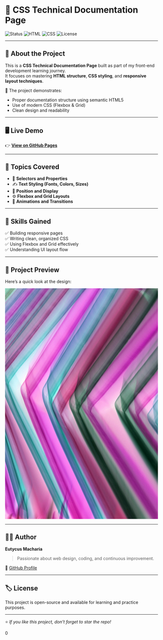  # 🎨 CSS Technical Documentation Page

![Status](https://img.shields.io/badge/status-live-brightgreen)
![HTML](https://img.shields.io/badge/HTML-5-orange)
![CSS](https://img.shields.io/badge/CSS-3-blue)
![License](https://img.shields.io/badge/license-MIT-lightgrey)

---

## 🌟 About the Project  
This is a **CSS Technical Documentation Page** built as part of my front-end development learning journey.  
It focuses on mastering **HTML structure**, **CSS styling**, and **responsive layout techniques**.

🧩 The project demonstrates:
- Proper documentation structure using semantic HTML5
- Use of modern CSS (Flexbox & Grid)
- Clean design and readability

---

## 🖥️ Live Demo  
👉 [**View on GitHub Pages**](https://eutycus-36.github.io/CSS-Documantion-page/)

---

## 🧱 Topics Covered  
- 🎯 **Selectors and Properties**  
- ✍️ **Text Styling (Fonts, Colors, Sizes)**  
- 🧱 **Position and Display**  
- ⚙️ **Flexbox and Grid Layouts**  
- 💫 **Animations and Transitions**

---

## 🧠 Skills Gained  
✅ Building responsive pages  
✅ Writing clean, organized CSS  
✅ Using Flexbox and Grid effectively  
✅ Understanding UI layout flow

---

## 📸 Project Preview  
Here’s a quick look at the design:

![Preview Screenshot](col1.jpg)

---

## 🧑‍💻 Author  
**Eutycus Macharia**  
> Passionate about web design, coding, and continuous improvement.  

🔗 [GitHub Profile](https://github.com/EUTYCUS-36)

---

## 🏷️ License  
This project is open-source and available for learning and practice purposes.  

---

⭐ *If you like this project, don’t forget to star the repo!*


0
